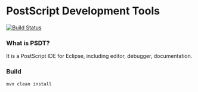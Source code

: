 # PostScript Development Tools

[![Build Status](https://travis-ci.org/thomas-fritsch/psdt.png)](http://travis-ci.org/thomas-fritsch/psdt)

### What is PSDT?
It is a PostScript IDE for Eclipse, including editor, debugger, documentation.

### Build

	mvn clean install
      
